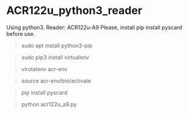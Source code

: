# ACR122u_python3_reader

Using python3. Reader: ACR122u-A9
Please, install pip install pyscard before use.

> sudo apt install python3-pip

> sudo pip3 install virtualenv

> virutalenv acr-env

> source acr-env/bin/activate

> pip install pyscard

> python acr122u_a9.py
